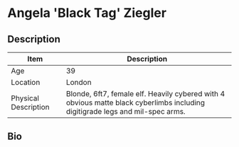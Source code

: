 # Angela 'Black Tag' Ziegler

## Description

Item | Description
---- | -----------
Age | 39
Location | London
Physical Description | Blonde, 6ft7, female elf.  Heavily cybered with 4 obvious matte black cyberlimbs including digitigrade legs and mil-spec arms.

## Bio

